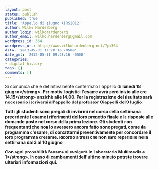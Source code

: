```yaml
---
layout: post
status: publish
published: true
title: 'Appello di giugno AIRS2012 '
author: Wilko Hardenberg
author_login: wilkohardenberg
author_email: wilko.hardenberg@gmail.com
wordpress_id: 364
wordpress_url: http://www.wilkohardenberg.net/?p=364
date: '2012-05-31 11:28:16 -0500'
date_gmt: '2012-05-31 09:28:16 -0500'
categories:
- digital history
tags: []
comments: []
---
```

<p>Si comunica che &egrave; definitivamente confermato l'appello di <strong>luned&igrave; 18 giugno<&#47;strong>. Per motivi logistici l'esame avr&agrave; per&ograve; inizio alle <strong>ore 14.15<&#47;strong> anzich&egrave; alle 14.00. Per la registrazione del risultato sar&agrave; necessario iscriversi all'appello del professor Ciappelli del 9 luglio.</p>
<p>Tutti gli studenti sono pregati di inviarmi nel corso della settimana precedente l'esame i riferimenti del loro progetto finale e le risposte alle domande poste nel corso della prima lezione. Gli studenti non frequentanti che non lo avessero ancora fatto sono pregati, come da programma d'esame, di contattarmi preventivamente per concordare il loro programma d'esame. Ricordo altres&igrave; che non sar&ograve; reperibile nella settimana dal 3 al 10 giugno.</p>
<p>Con ogni probabilit&agrave; l'esame si svolger&agrave; in <strong>Laboratorio Multimediale 1<&#47;strong>. In caso di cambiamenti dell'ultimo minuto potrete trovare ulteriori informazioni qui.</p>
